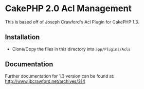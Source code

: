 # CakePHP 2.0 Acl Management 

This is based off of Joseph Crawford's Acl Plugin for CakePHP 1.3. 

## Installation

* Clone/Copy the files in this directory into `app/Plugins/Acls`

## Documentation

Further documentation for 1.3 version can be found at: http://www.jbcrawford.net/archives/314
